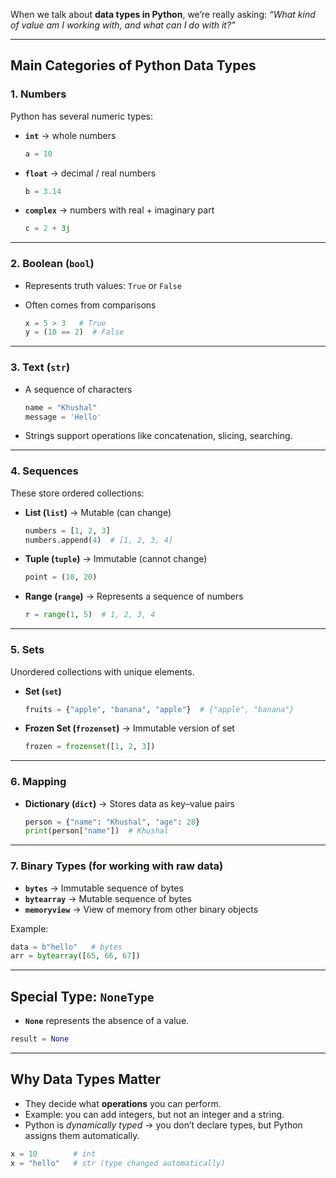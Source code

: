 When we talk about **data types in Python**, we’re really asking: *“What kind of value am I working with, and what can I do with it?”*

---

## Main Categories of Python Data Types

### 1. **Numbers**

Python has several numeric types:

* **`int`** → whole numbers

  ```python
  a = 10
  ```
* **`float`** → decimal / real numbers

  ```python
  b = 3.14
  ```
* **`complex`** → numbers with real + imaginary part

  ```python
  c = 2 + 3j
  ```

---

### 2. **Boolean** (`bool`)

* Represents truth values: `True` or `False`
* Often comes from comparisons

  ```python
  x = 5 > 3   # True
  y = (10 == 2)  # False
  ```

---

### 3. **Text** (`str`)

* A sequence of characters

  ```python
  name = "Khushal"
  message = 'Hello'
  ```
* Strings support operations like concatenation, slicing, searching.

---

### 4. **Sequences**

These store ordered collections:

* **List (`list`)** → Mutable (can change)

  ```python
  numbers = [1, 2, 3]
  numbers.append(4)  # [1, 2, 3, 4]
  ```

* **Tuple (`tuple`)** → Immutable (cannot change)

  ```python
  point = (10, 20)
  ```

* **Range (`range`)** → Represents a sequence of numbers

  ```python
  r = range(1, 5)  # 1, 2, 3, 4
  ```

---

### 5. **Sets**

Unordered collections with unique elements.

* **Set (`set`)**

  ```python
  fruits = {"apple", "banana", "apple"}  # {"apple", "banana"}
  ```

* **Frozen Set (`frozenset`)** → Immutable version of set

  ```python
  frozen = frozenset([1, 2, 3])
  ```

---

### 6. **Mapping**

* **Dictionary (`dict`)** → Stores data as key–value pairs

  ```python
  person = {"name": "Khushal", "age": 28}
  print(person["name"])  # Khushal
  ```

---

### 7. **Binary Types** (for working with raw data)

* **`bytes`** → Immutable sequence of bytes
* **`bytearray`** → Mutable sequence of bytes
* **`memoryview`** → View of memory from other binary objects

Example:

```python
data = b"hello"   # bytes
arr = bytearray([65, 66, 67])
```

---

## Special Type: `NoneType`

* **`None`** represents the absence of a value.

```python
result = None
```

---

## Why Data Types Matter

* They decide what **operations** you can perform.
* Example: you can add integers, but not an integer and a string.
* Python is *dynamically typed* → you don’t declare types, but Python assigns them automatically.

```python
x = 10        # int
x = "hello"   # str (type changed automatically)
```
